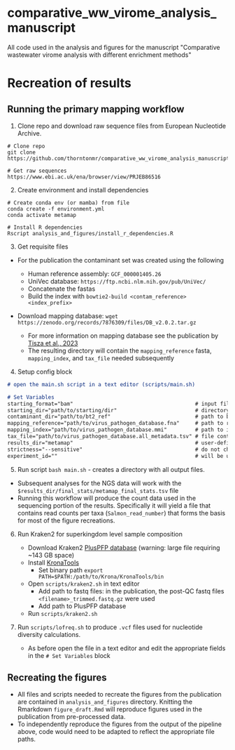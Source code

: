 # comparative_ww_virome_analysis_manuscript
All code used in the analysis and figures for the manuscript "Comparative wastewater virome analysis with different enrichment methods"

# Recreation of results
## Running the primary mapping workflow
1. Clone repo and download raw sequence files from European Nucleotide Archive.
```
# Clone repo
git clone https://github.com/thorntonmr/comparative_ww_virome_analysis_manuscript

# Get raw sequences
https://www.ebi.ac.uk/ena/browser/view/PRJEB86516
```

2. Create environment and install dependencies
```
# Create conda env (or mamba) from file
conda create -f environment.yml
conda activate metamap

# Install R dependencies
Rscript analysis_and_figures/install_r_dependencies.R
```

3. Get requisite files
- For the publication the contaminant set was created using the following
    - Human reference assembly: `GCF_000001405.26`
    - UniVec database: `https://ftp.ncbi.nlm.nih.gov/pub/UniVec/`
    - Concatenate the fastas 
    - Build the index with `bowtie2-build <contam_reference> <index_prefix>`

- Download mapping database: 
`wget https://zenodo.org/records/7876309/files/DB_v2.0.2.tar.gz`
    - For more information on mapping database see the publication by [Tisza et al., 2023](https://www.nature.com/articles/s41467-023-42064-1)
    - The resulting directory will contain the `mapping_reference` fasta, `mapping_index`, and `tax_file` needed subsequently

4. Setup config block
```md
# open the main.sh script in a text editor (scripts/main.sh)

# Set Variables
starting_format="bam"                                       # input file format (muts be bam or fastq)
starting_dir="path/to/starting/dir"                         # directory path for raw input files
contaminant_dir="path/to/bt2_ref"                           # path to bowtie2 index for contaminant reference
mapping_reference="path/to/virus_pathogen_database.fna"     # path to reference sequence(s)
mapping_index="path/to/virus_pathogen_database.mmi"         # path to index for mapping
tax_file="path/to/virus_pathogen_database.all_metadata.tsv" # file containing taxonomy info
results_dir="metamap"                                       # user-defined output directory for mapping results
strictness="--sensitive"                                    # do not change
experiment_id=""                                            # will be used to name interactive output table
```

5. Run script 
`bash main.sh` - creates a directory with all output files. 
- Subsequent analyses for the NGS data will work with the `$results_dir/final_stats/metamap_final_stats.tsv` file
- Running this workflow will produce the count data used in the sequencing portion of the results. Specifically it will yield a file that contains read counts per taxa (`Salmon_read_number`) that forms the basis for most of the figure recreations. 

6. Run Kraken2 for superkingdom level sample composition
    - Download Kraken2 [PlusPFP database](https://benlangmead.github.io/aws-indexes/k2) (warning: large file requiring ~143 GB space)
    - Install [KronaTools](https://github.com/marbl/Krona/wiki/KronaTools) 
        - Set binary path `export PATH=$PATH:/path/to/Krona/KronaTools/bin`
    - Open `scripts/kraken2.sh` in text editor
        - Add path to fastq files: in the publication, the post-QC fastq files `<filename>_trimmed.fastq.gz` were used 
        - Add path to PlusPFP database  
    - Run `scripts/kraken2.sh`

7. Run `scripts/lofreq.sh` to produce `.vcf` files used for nucleotide diversity calculations.
    - As before open the file in a text editor and edit the appropriate fields in the `# Set Variables` block

## Recreating the figures
- All files and scripts needed to recreate the figures from the publication are contained in `analysis_and_figures` directory. Knitting the Rmarkdown `figure_draft.Rmd` will reproduce figures used in the publication from pre-processed data.
- To independently reproduce the figures from the output of the pipeline above, code would need to be adapted to reflect the appropriate file paths.
